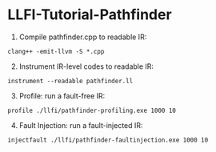 ﻿# LLFI-Tutorial-Pathfinder

1. Compile pathfinder.cpp to readable IR:
```
clang++ -emit-llvm -S *.cpp
```

2. Instrument IR-level codes to readable IR:
```
instrument --readable pathfinder.ll
```

3. Profile: run a fault-free IR:
```
profile ./llfi/pathfinder-profiling.exe 1000 10
```

4. Fault Injection: run a fault-injected IR:
```
injectfault ./llfi/pathfinder-faultinjection.exe 1000 10
```

